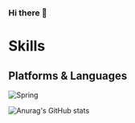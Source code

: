 ### Hi there 👋
# Skills

## Platforms & Languages

![Spring](https://img.shields.io/badge/#6DB33F?style=flat-square&logo=appveyor&logo=Spring&logoColor=white)


![Anurag's GitHub stats](https://github-readme-stats.vercel.app/api?username=jang-199&show_icons=true&theme=prussian)

<!--
**jang-199/jang-199** is a ✨ _special_ ✨ repository because its `README.md` (this file) appears on your GitHub profile.

Here are some ideas to get you started:

- 🔭 I’m currently working on ...
- 🌱 I’m currently learning ...
- 👯 I’m looking to collaborate on ...
- 🤔 I’m looking for help with ...
- 💬 Ask me about ...
- 📫 How to reach me: ...
- 😄 Pronouns: ...
- ⚡ Fun fact: ...
-->
